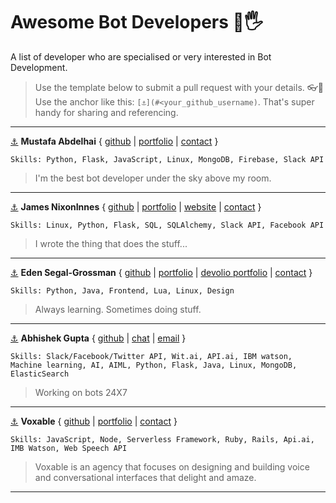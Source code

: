 # Awesome Bot Developers 🤖🖐
A list of developer who are specialised or very interested in Bot Development.

> Use the template below to submit a pull request with your details. 👓🖖  
> Use the anchor like this: `[⚓](#<your_github_username)`. That's super handy for sharing and referencing.  

---

[⚓](#abdelhai) **Mustafa Abdelhai** { [github](https://github.com/abdelhai) | [portfolio](https://devolio.net/mustafa) | [contact](mailto:mustafa@devolio.net) }  
```
Skills: Python, Flask, JavaScript, Linux, MongoDB, Firebase, Slack API
```
> I'm the best bot developer under the sky above my room.

---

[⚓](#nixoninnes) **James NixonInnes** { [github](https://github.com/NixonInnes) | [portfolio](https://devolio.net/nixoninnes) | [website](https://ogma-dev.github.io/) | [contact](mailto:james.innes@ogma-dev.com) }  
```
Skills: Linux, Python, Flask, SQL, SQLAlchemy, Slack API, Facebook API
```
> I wrote the thing that does the stuff...

---

[⚓](#eden) **Eden Segal-Grossman** { [github](https://github.com/edensg) | [portfolio](http://edensg.me/work) | [devolio portfolio](https://devolio.net/eden) | [contact](mailto:eden@edensg.me) }
```
Skills: Python, Java, Frontend, Lua, Linux, Design
```
> Always learning. Sometimes doing stuff.

---

[⚓](#knoxxs) **Abhishek Gupta** { [github](https://github.com/knoxxs) | [chat](http://m.me/abhiknoxxs) | [email](mailto:abhishek@scupids.com) }  
```
Skills: Slack/Facebook/Twitter API, Wit.ai, API.ai, IBM watson, Machine learning, AI, AIML, Python, Flask, Java, Linux, MongoDB, ElasticSearch
```
> Working on bots 24X7

---

[⚓](#Voxable) **Voxable** { [github](https://github.com/voxable-labs) | [portfolio](http://voxable.io) | [contact](mailto:howdy@voxable.io) }  
```
Skills: JavaScript, Node, Serverless Framework, Ruby, Rails, Api.ai, IMB Watson, Web Speech API 
```
> Voxable is an agency that focuses on designing and building voice and conversational interfaces that delight and amaze.

---
